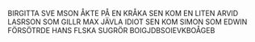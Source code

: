 BIRGITTA SVE MSON ÅKTE PÅ EN KRÅKA SEN KOM EN LITEN ARVID LASRSON SOM GILLR MAX JÄVLA IDIOT SEN KOM SIMON SOM EDWIN FÖRSÖTRDE HANS FLSKA SUGRÖR BOIGJDBSOIEVKBOÅGEB
